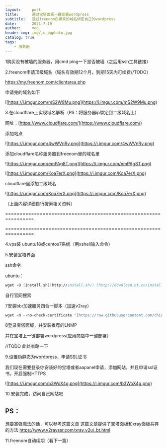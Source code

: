 ```yaml
---
layout:     post
title:      通过宝塔面板一键部署wordpress
subtitle:   通过freenom白嫖来的域名绑定自己的wordpress
date:       2021-7-19
author:     veg
header-img: img/jc_bgphoto.jpg
catalog: true
tags:
    - 服务器
---
```

1购买没有被墙的服务器，用cmd ping一下是否被墙（之后用ssh工具链接）

2.freenom申请顶级域名（域名有效期12个月，到期15天内可续费//TODO）

https://my.freenom.com/clientarea.php

申请完的域名如下

![https://i.imgur.com/mS2W9Mu.png](https://i.imgur.com/mS2W9Mu.png)

3.在cloudflare上实现域名解析（PS：将服务器ip绑定到二级域名上）

网址：[https://www.cloudflare.com/](https://www.cloudflare.com/)

添加站点

![https://i.imgur.com/4wWVnRy.png](https://i.imgur.com/4wWVnRy.png)

添加cloudflare名称服务器到freenom里的域名里

![https://i.imgur.com/emPAg8T.png](https://i.imgur.com/emPAg8T.png)

![https://i.imgur.com/Koa7erX.png](https://i.imgur.com/Koa7erX.png)

cloudflare里添加二级域名

![https://i.imgur.com/Koa7erX.png](https://i.imgur.com/Koa7erX.png)

（上面内容详细自行搜索相关资料）

================================================================

================================================================

4.vps装 ubuntu18或centos7系统（用xshell输入命令）

5.安装宝塔界面

ssh命令

ubuntu：

```fsharp
wget -O [install.sh](http://install.sh/) [http://download.bt.cn/install/install-ubuntu_6.0.sh](http://download.bt.cn/install/install-ubuntu_6.0.sh) && sudo bash [install.sh](http://install.sh/)
```

自行官网搜索

7安装bbr加速服务四合一脚本（加速v2ray）

```fsharp
wget -N --no-check-certificate "[https://raw.githubusercontent.com/chiakge/Linux-NetSpeed/master/tcp.sh](https://raw.githubusercontent.com/chiakge/Linux-NetSpeed/master/tcp.sh)" && chmod +x [tcp.sh](http://tcp.sh/) && ./tcp.sh
```
8登录宝塔面板，并安装推荐的LNMP

并在宝塔上一键部署wordpress(应用商店中一键部署）

//TODO 此处省略一下

9.设置伪静态为wordpress，申请SSL证书

我们现在需要登录你安装好的宝塔或者aapanel申请，添加网站，并且申请ssl证书。开启强制HTTPS

![https://i.imgur.com/b3WoX4g.png](https://i.imgur.com/b3WoX4g.png)

10.安装完成，访问自己网站吧

## PS：
想要富强魔法的话，可以参考这篇文章
这篇文章提供了宝塔面板和xray面板共存的方法
https://www.v2rayssr.com/xray_v2ui_bt.html


11.freenom自动续期（看下一篇）